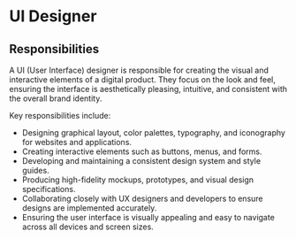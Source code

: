 # UI Designer

## Responsibilities

A UI (User Interface) designer is responsible for creating the visual and interactive elements of a digital product. They focus on the look and feel, ensuring the interface is aesthetically pleasing, intuitive, and consistent with the overall brand identity.

Key responsibilities include:

- Designing graphical layout, color palettes, typography, and iconography for websites and applications.
- Creating interactive elements such as buttons, menus, and forms.
- Developing and maintaining a consistent design system and style guides.
- Producing high-fidelity mockups, prototypes, and visual design specifications.
- Collaborating closely with UX designers and developers to ensure designs are implemented accurately.
- Ensuring the user interface is visually appealing and easy to navigate across all devices and screen sizes.
